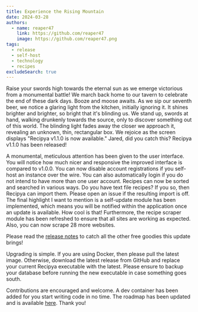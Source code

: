 ```yaml
---
title: Experience the Rising Mountain
date: 2024-03-28
authors:
  - name: reaper47
    link: https://github.com/reaper47
    image: https://github.com/reaper47.png
tags:
  - release
  - self-host
  - technology
  - recipes
excludeSearch: true
---
```


Raise your swords high towards the eternal sun as we emerge victorious from a monumental battle! We march back home to our tavern to celebrate the end of these
dark days. Booze and moose awaits. As we sip our seventh beer, we notice a glaring light from the kitchen, initially ignoring it. It shines brighter and
brighter, so bright that it's blinding us. We stand up, swords at hand, walking drunkenly towards the source, only to discover something out of this world. The blinding
light fades away the closer we approach it, revealing an unknown, thin, rectangular box. We rejoice as the screen displays "Recipya v1.1.0 is now available."
Jared, did you catch this? Recipya v1.1.0 has been released!

A monumental, meticulous attention has been given to the user interface. You will notice how much nicer and responsive the improved interface is compared to
v1.0.0. You can now disable account registrations if you self-host an instance over the wire. You can also automatically login if you do not intend to have
more than one user account. Recipes can now be sorted and searched in various ways. Do you have text file recipes? If you so, then Recipya can import them.
Please open an issue if the resulting import is off. The final highlight I want to mention is a self-update module has been implemented, which means you will
be notified within the application once an update is available. How cool is that! Furthermore, the recipe scraper module has been refreshed to ensure that all
sites are working as expected. Also, you can now scrape 28 more websites. 

Please read the [release notes](/about/changelog/v1.1.0/) to catch all the other free goodies this update brings!

Upgrading is simple. If you are using Docker, then please pull the latest image. Otherwise, download the latest release from GitHub and replace your current
Recipya executable with the latest. Please ensure to backup your database before running the new executable in case something goes south.

Contributions are encouraged and welcome. A dev container has been added for you start writing code in no time. The roadmap has been updated and is available
[here](/about/roadmap/). Thank you!
